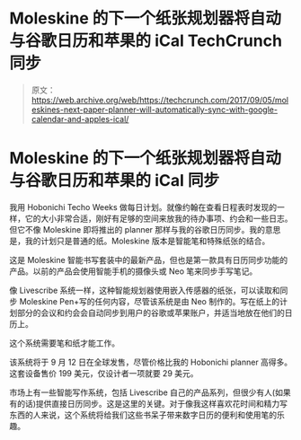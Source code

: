 # Moleskine 的下一个纸张规划器将自动与谷歌日历和苹果的 iCal TechCrunch 同步

> 原文：<https://web.archive.org/web/https://techcrunch.com/2017/09/05/moleskines-next-paper-planner-will-automatically-sync-with-google-calendar-and-apples-ical/>

# Moleskine 的下一个纸张规划器将自动与谷歌日历和苹果的 iCal 同步

我用 Hobonichi Techo Weeks 做每日计划。就像约翰在查看日程表时发现的一样，它的大小非常合适，刚好有足够的空间来放我的待办事项、约会和一些日志。但它不像 Moleskine 即将推出的 planner 那样与我的谷歌日历同步。我的意思是，我的计划只是普通的纸。Moleskine 版本是智能笔和特殊纸张的结合。

这是 Moleskine 智能书写套装中的最新产品，但也是第一款具有日历同步功能的产品。以前的产品会使用智能手机的摄像头或 Neo 笔来同步手写笔记。

像 Livescribe 系统一样，这种智能规划器使用嵌入传感器的纸张，可以读取和同步 Moleskine Pen+写的任何内容，尽管该系统是由 Neo 制作的。写在纸上的计划部分的会议和约会会自动同步到用户的谷歌或苹果账户，并适当地放在他们的日历上。

这个系统需要笔和纸才能工作。

该系统将于 9 月 12 日在全球发售，尽管价格比我的 Hobonichi planner 高得多。这套设备售价 199 美元，仅设计者一项就要 29 美元。

市场上有一些智能写作系统，包括 Livescribe 自己的产品系列，但很少有人(如果有的话)提供直接日历同步。这是这里的关键。对于像我这样喜欢花时间和精力写东西的人来说，这个系统将给我们这些书呆子带来数字日历的便利和使用笔的乐趣。
